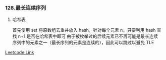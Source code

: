 ### 128.最长连续序列

1. 哈希表
   
   首先使用 set 将原数组去重并放入 hash，针对每个元素 n，只要利用 hash 查找 n+1 是否在哈希表中即可
   由于被枚举过的后续元素已不再可能是最长连续序列中的元素之一（最长序列的元素是连续的），因此可以跳过以避免 TLE
   
[Leetcode Link](https://leetcode.cn/problems/longest-consecutive-sequence/)